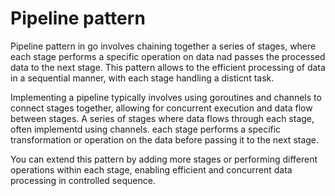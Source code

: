 # Pipeline pattern

Pipeline pattern in go involves chaining together a series of stages, where each stage performs a specific operation on data nad passes the processed data to the next stage. This pattern allows to the efficient processing of data in a sequential manner, with each stage handling a disticnt task.

Implementing a pipeline typically involves using goroutines and channels to connect stages together, allowing for concurrent execution and data flow between stages. A series of stages where data flows through each stage, often implementd using channels. each stage performs a specific transformation or operation on the data before passing it to the next stage.

You can extend this pattern by adding more stages or performing different operations within each stage, enabling efficient and concurrent data processing in controlled sequence.
